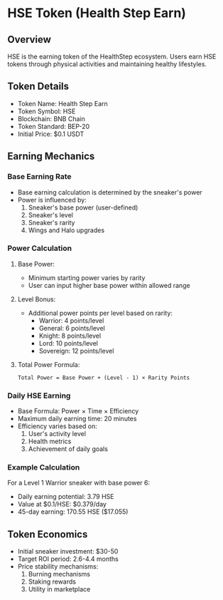 # HSE Token (Health Step Earn)

## Overview
HSE is the earning token of the HealthStep ecosystem. Users earn HSE tokens through physical activities and maintaining healthy lifestyles.

## Token Details
- Token Name: Health Step Earn
- Token Symbol: HSE
- Blockchain: BNB Chain
- Token Standard: BEP-20
- Initial Price: $0.1 USDT

## Earning Mechanics

### Base Earning Rate
- Base earning calculation is determined by the sneaker's power
- Power is influenced by:
  1. Sneaker's base power (user-defined)
  2. Sneaker's level
  3. Sneaker's rarity
  4. Wings and Halo upgrades

### Power Calculation
1. Base Power:
   - Minimum starting power varies by rarity
   - User can input higher base power within allowed range

2. Level Bonus:
   - Additional power points per level based on rarity:
     + Warrior: 4 points/level
     + General: 6 points/level
     + Knight: 8 points/level
     + Lord: 10 points/level
     + Sovereign: 12 points/level

3. Total Power Formula:
   ```
   Total Power = Base Power + (Level - 1) × Rarity Points
   ```

### Daily HSE Earning
- Base Formula: Power × Time × Efficiency
- Maximum daily earning time: 20 minutes
- Efficiency varies based on:
  1. User's activity level
  2. Health metrics
  3. Achievement of daily goals

### Example Calculation
For a Level 1 Warrior sneaker with base power 6:
- Daily earning potential: 3.79 HSE
- Value at $0.1/HSE: $0.379/day
- 45-day earning: 170.55 HSE ($17.055)

## Token Economics
- Initial sneaker investment: $30-50
- Target ROI period: 2.6-4.4 months
- Price stability mechanisms:
  1. Burning mechanisms
  2. Staking rewards
  3. Utility in marketplace 